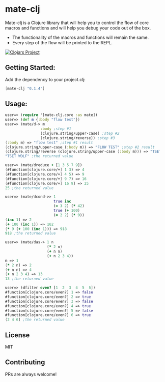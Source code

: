 # mate-clj


Mate-clj is a Clojure library that will help you to control the flow of core macros and functions and will help you debug your code out of the box.


*  The functionality of the macros and functions will remain the same.
*  Every step of the flow will be printed to the REPL.

[![Clojars Project](https://img.shields.io/clojars/v/mate-clj.svg)](https://clojars.org/mate-clj)


## Getting Started:

Add the dependency to your project.clj:
```clojure
[mate-clj "0.1.4"]
```

## Usage:

```clojure
user=> (require '[mate-clj.core :as mate])
user=> (def m {:body "flow test"})
user=> (mate/d-> m
                :body ;step #1
                (clojure.string/upper-case) ;step #2
                (clojure.string/reverse)) ;step #3
(:body m) => "flow test" ;step #1 result 
(clojure.string/upper-case (:body m)) => "FLOW TEST" ;step #2 result
(clojure.string/reverse (clojure.string/upper-case (:body m))) => "TSET WOLF" ;step #3 result
"TSET WOLF" ;the returned value

user=> (mate/dreduce + [1 3 5 7 9])
(#function[clojure.core/+] 1 3) => 4
(#function[clojure.core/+] 4 5) => 9
(#function[clojure.core/+] 9 7) => 16
(#function[clojure.core/+] 16 9) => 25
25 ;the returned value

user=> (mate/dcond->> 1
                      true inc
                      (= 3 2) (* 42)
                      true (+ 100)
                      (= 2 2) (* 9))
(inc 1) => 2
(+ 100 (inc 1)) => 102
(* 9 (+ 100 (inc 1))) => 918
918 ;the returned value

user=> (mate/das-> 1 n
                   (* 2 n)
                   (+ n n)
                   (+ n 2 3 4))
n => 1
(* 2 n) => 2
(+ n n) => 4
(+ n 2 3 4) => 13
13 ;the returned value

user=> (dfilter even? [1  2  3  4  5  6])
#function[clojure.core/even?] 1 => false
#function[clojure.core/even?] 2 => true
#function[clojure.core/even?] 3 => false
#function[clojure.core/even?] 4 => true
#function[clojure.core/even?] 5 => false
#function[clojure.core/even?] 6 => true
(2 4 6) ;the returned value
```


License
----

MIT



## Contributing
PRs are always welcome!

